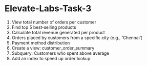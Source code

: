 # Elevate-Labs-Task-3

1. View total number of orders per customer
2. Find top 5 best-selling products
3. Calculate total revenue generated per product
4. Orders placed by customers from a specific city (e.g., 'Chennai')
5. Payment method distribution
6. Create a view: customer_order_summary
7. Subquery: Customers who spent above average
8. Add an index to speed up order lookup
